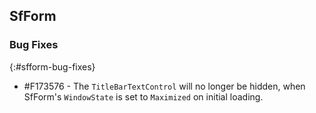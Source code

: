 ## SfForm

### Bug Fixes
{:#sfform-bug-fixes}

* \#F173576 - The `TitleBarTextControl` will no longer be hidden, when SfForm's `WindowState` is set to `Maximized` on initial loading.
